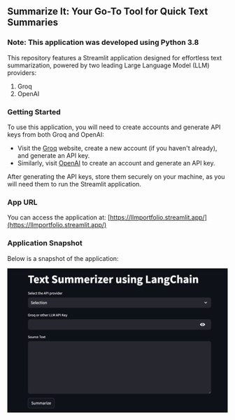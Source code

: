 
## Summarize It: Your Go-To Tool for Quick Text Summaries
### Note: This application was developed using Python 3.8

This repository features a Streamlit application designed for effortless text summarization, powered by two leading Large Language Model (LLM) providers:
1. Groq
2. OpenAI

### Getting Started

To use this application, you will need to create accounts and generate API keys from both Groq and OpenAI:

- Visit the [Groq](https://groq.com/) website, create a new account (if you haven't already), and generate an API key.
- Similarly, visit [OpenAI](https://platform.openai.com/docs/overview) to create an account and generate an API key.

After generating the API keys, store them securely on your machine, as you will need them to run the Streamlit application.

### App URL

You can access the application at: [https://llmportfolio.streamlit.app/](https://llmportfolio.streamlit.app/)

### Application Snapshot

Below is a snapshot of the application:

<img src="snapshot.png" alt="Application Snapshot" width="800">